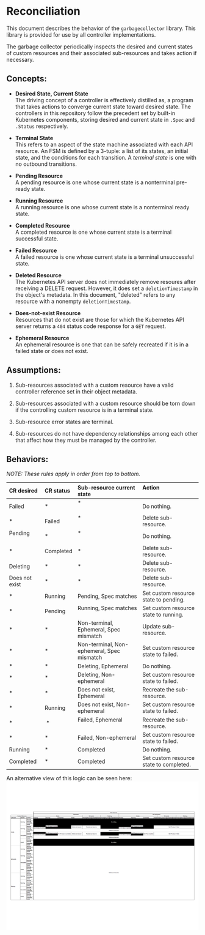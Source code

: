 # Reconciliation

This document describes the behavior of the `garbagecollector` library. This
library  is provided for use by all controller implementations.

The garbage collector periodically inspects the desired and current
states of custom resources and their associated sub-resources and takes
action if necessary.

## Concepts:

* **Desired State, Current State**\
  The driving concept of a controller is effectively distilled as, a
  program that takes actions to converge current state toward desired
  state. The controllers in this repository follow the precedent set
  by built-in Kubernetes components, storing desired and current state
  in `.Spec` and `.Status` respectively.

* **Terminal State**\
  This refers to an aspect of the state machine associated with each API
  resource. An FSM is defined by a 3-tuple: a list of its states, an
  initial state, and the conditions for each transition. A
  _terminal state_ is one with no outbound transitions.

* **Pending Resource**\
  A pending resource is one whose current state is a nonterminal
  pre-ready state.

* **Running Resource**\
  A running resource is one whose current state is a nonterminal
  ready state.

* **Completed Resource**\
  A completed resource is one whose current state is a terminal
  successful state.

* **Failed Resource**\
  A failed resource is one whose current state is a terminal
  unsuccessful state.

* **Deleted Resource**\
  The Kubernetes API server does not immediately remove resoures after
  receiving a DELETE request. However, it does set a `deletionTimestamp`
  in the object's metadata. In this document, "deleted" refers to any
  resource with a nonempty `deletionTimestamp`.

* **Does-not-exist Resource**\
  Resources that do not exist are those for which the Kubernetes API
  server returns a `404` status code response for a `GET` request.

* **Ephemeral Resource**\
  An ephemeral resource is one that can be safely recreated if it is in
  a failed state or does not exist.

## Assumptions:

1. Sub-resources associated with a custom resource have a valid
   controller reference set in their object metadata.

1. Sub-resources associated with a custom resource should be torn down
   if the controlling custom resource is in a terminal state.

1. Sub-resource error states are terminal.

1. Sub-resources do not have dependency relationships among each other
   that affect how they must be managed by the controller.

## Behaviors:

_NOTE: These rules apply in order from top to bottom._

| CR desired     | CR status   | Sub-resource current state                 | Action                                  |
|:---------------|:------------|:-------------------------------------------|:----------------------------------------|
| Failed         | *           | *                                          | Do nothing.                             |
| *              | Failed      | *                                          | Delete sub-resource.                    |
| Pending        | *           | *                                          | Do nothing.                             |
| *              | Completed   | *                                          | Delete sub-resource.                    |
| Deleting       | *           | *                                          | Delete sub-resource.                    |
| Does not exist | *           | *                                          | Delete sub-resource.                    |
| *              | Running     | Pending, Spec matches                      | Set custom resource state to pending.   |
| *              | Pending     | Running, Spec matches                      | Set custom resource state to running.   |
| *              | *           | Non-terminal, Ephemeral, Spec mismatch     | Update sub-resource.                    |
| *              | *           | Non-terminal, Non-ephemeral, Spec mismatch | Set custom resource state to failed.    |
| *              | *           | Deleting, Ephemeral                        | Do nothing.                             |
| *              | *           | Deleting, Non-ephemeral                    | Set custom resource state to failed.    |
| *              | *           | Does not exist, Ephemeral                  | Recreate the sub-resource.              |
| *              | Running     | Does not exist, Non-ephemeral              | Set custom resource state to failed.    |
| *              | *           | Failed, Ephemeral                          | Recreate the sub-resource.              |
| *              | *           | Failed, Non-ephemeral                      | Set custom resource state to failed.    |
| Running        | *           | Completed                                  | Do nothing.                             |
| Completed      | *           | Completed                                  | Set custom resource state to completed. |

An alternative view of this logic can be seen here: [![logic-table](./reconciliation-transitions.png)](https://docs.google.com/spreadsheets/d/1M8k54H1wk3v8ohnq1swTn-MmOKIcy9qgoKMvfV1wVpk/edit#gid=0)
